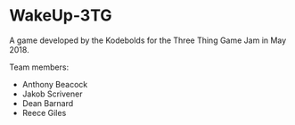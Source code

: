 # WakeUp-3TG

A game developed by the Kodebolds for the Three Thing Game Jam in May 2018.

Team members:
- Anthony Beacock
- Jakob Scrivener
- Dean Barnard
- Reece Giles
